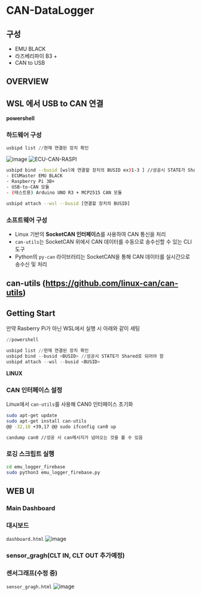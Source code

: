 # CAN-DataLogger
## 구성
- EMU BLACK
- 라즈베리파이 B3 +
- CAN to USB

## OVERVIEW

## WSL 에서 USB to CAN 연결
**powershell**
### 하드웨어 구성

``` powershell
usbipd list //현재 연결된 장치 확인
```
![image](https://github.com/user-attachments/assets/14f866a0-5d8c-4209-a59e-9be43a8ebf99)
![ECU-CAN-RASPI](https://github.com/user-attachments/assets/559677cb-8672-4a76-9522-492ca7da93d2)

``` bash
usbipd bind --busid [wsl에 연결할 장치의 BUSID ex)1-3 ] //성공시 STATE가 Shared로 되어야 함
- ECUMaster EMU BLACK  
- Raspberry Pi 3B+  
- USB-to-CAN 모듈  
- (테스트용) Arduino UNO R3 + MCP2515 CAN 모듈  

usbipd attach --wsl --busid [연결할 장치의 BUSID]
```
### 소프트웨어 구성

- Linux 기반의 **SocketCAN 인터페이스**를 사용하여 CAN 통신을 처리  
- `can-utils`는 SocketCAN 위에서 CAN 데이터를 수동으로 송수신할 수 있는 CLI 도구  
- Python의 `py-can` 라이브러리는 SocketCAN을 통해 CAN 데이터를 실시간으로 송수신 및 처리

## can-utils (https://github.com/linux-can/can-utils)
## Getting Start
만약 Rasberry Pi가 아닌 WSL에서 실행 시 아래와 같이 세팅
``` powershell
//powershell

usbipd list //현재 연결된 장치 확인
usbipd bind --busid <BUSID> //성공시 STATE가 Shared로 되어야 함
usbipd attach --wsl --busid <BUSID>
```

**LINUX**
### CAN 인터페이스 설정
Linux에서 ```can-utils```를 사용해 CAN0 인터페이스 초기화
``` bash
sudo apt-get update
sudo apt-get install can-utils
@@ -32,10 +39,17 @@ sudo ifconfig can0 up

candump can0 //성공 시 can메시지가 넘어오는 것을 볼 수 있음
```
### 로깅 스크립트 실행
``` bash
cd emu_logger_firebase
sudo python3 emu_logger_firebase.py
```

## WEB UI
### Main Dashboard
### 대시보드
```dashboard.html```
![image](https://github.com/user-attachments/assets/2db50bff-2fe6-4b85-9293-2717f42b307e)

### sensor_gragh(CLT IN, CLT OUT 추가예정)
### 센서그래프(수정 중)
```sensor_gragh.html```
![image](https://github.com/user-attachments/assets/b23ef203-c98f-4a2e-9498-21b9d3120dbd)
